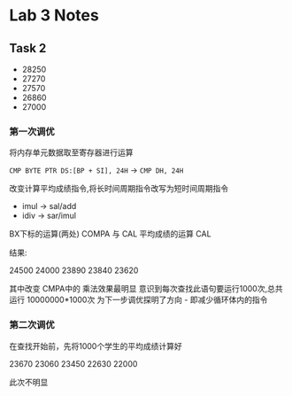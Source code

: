 # Lab 3 Notes

## Task 2

-   28250
-   27270
-   27570
-   26860
-   27000

### 第一次调优

将内存单元数据取至寄存器进行运算

`CMP BYTE PTR DS:[BP + SI], 24H`
->
`CMP DH, 24H`

改变计算平均成绩指令,将长时间周期指令改写为短时间周期指令

-   imul -> sal/add
-   idiv -> sar/imul

BX下标的运算(两处) COMPA 与 CAL
平均成绩的运算 CAL

结果:

24500
24000
23890
23840
23620

其中改变 CMPA中的 乘法效果最明显
意识到每次查找此语句要运行1000次,总共运行 10000000*1000次
为下一步调优探明了方向 - 即减少循环体内的指令

### 第二次调优

在查找开始前，先将1000个学生的平均成绩计算好

23670
23060
23450
22630
22000

此次不明显
